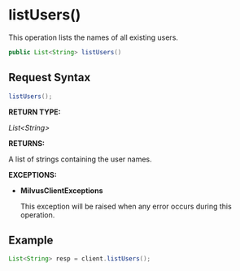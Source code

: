 # listUsers()

This operation lists the names of all existing users.

```java
public List<String> listUsers()
```

## Request Syntax

```java
listUsers();
```

**RETURN TYPE:**

*List\<String\>*

**RETURNS:**

A list of strings containing the user names.

**EXCEPTIONS:**

- **MilvusClientExceptions**

    This exception will be raised when any error occurs during this operation.

## Example

```java
List<String> resp = client.listUsers();
```

